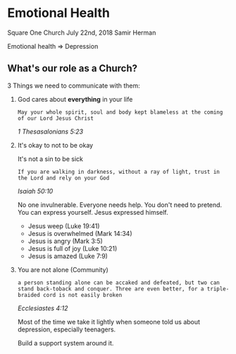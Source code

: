 # Emotional Health

Square One Church
July 22nd, 2018
Samir Herman

Emotional health => Depression

## What's our role as a Church?

3 Things we need to communicate with them:

1. God cares about **everything** in your life

    ```preformatted
    May your whole spirit, soul and body kept blameless at the coming of our Lord Jesus Christ
    ```
   *1 Thesasalonians 5:23*

2. It's okay to not to be okay

    It's not a sin to be sick
    ```preformatted
    If you are walking in darkness, without a ray of light, trust in the Lord and rely on your God
    ```
    *Isaiah 50:10*

    No one invulnerable. Everyone needs help.
    You don't need to pretend. You can express yourself.
    Jesus expressed himself.
    - Jesus weep (Luke 19:41)
    - Jesus is overwhelmed (Mark 14:34)
    - Jesus is angry (Mark 3:5)
    - Jesus is full of joy (Luke 10:21)
    - Jesus is amazed (Luke 7:9)

3. You are not alone (Community)

    ```preformatted
    a person standing alone can be accaked and defeated, but two can stand back-toback and conquer. Three are even better, for a triple-braided cord is not easily broken
    ```
    *Ecclesiastes 4:12*

    Most of the time we take it lightly when someone told us about depression, especially teenagers.

    Build a support system around it.